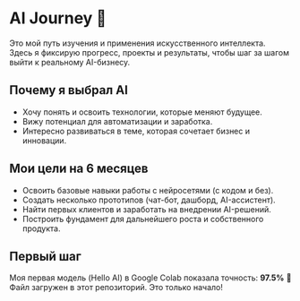 # AI Journey 🚀

Это мой путь изучения и применения искусственного интеллекта.  
Здесь я фиксирую прогресс, проекты и результаты, чтобы шаг за шагом выйти к реальному AI-бизнесу.

## Почему я выбрал AI
- Хочу понять и освоить технологии, которые меняют будущее.  
- Вижу потенциал для автоматизации и заработка.  
- Интересно развиваться в теме, которая сочетает бизнес и инновации.  

## Мои цели на 6 месяцев
- Освоить базовые навыки работы с нейросетями (с кодом и без).  
- Создать несколько прототипов (чат-бот, дашборд, AI-ассистент).  
- Найти первых клиентов и заработать на внедрении AI-решений.  
- Построить фундамент для дальнейшего роста и собственного продукта.  

## Первый шаг
Моя первая модель (Hello AI) в Google Colab показала точность: **97.5%** 🎉  
Файл загружен в этот репозиторий. Это только начало!
